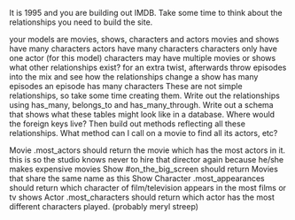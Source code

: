 It is 1995 and you are building out IMDB. Take some time to think about the relationships you need to build the site.

your models are movies, shows, characters and actors
movies and shows have many characters
actors have many characters
characters only have one actor (for this model)
characters may have multiple movies or shows
what other relationships exist?
for an extra twist, afterwards throw episodes into the mix and see how the relationships change
a show has many episodes
an episode has many characters
These are not simple relationships, so take some time creating them. Write out the relationships using has_many, belongs_to and has_many_through. Write out a schema that shows what these tables might look like in a database. Where would the foreign keys live? Then build out methods reflecting all these relationships. What method can I call on a movie to find all its actors, etc?

Movie
.most_actors
should return the movie which has the most actors in it. this is so the studio knows never to hire that director again because he/she makes expensive movies
Show
#on_the_big_screen
should return Movies that share the same name as this Show
Character
.most_appearances
should return which character of film/television appears in the most films or tv shows
Actor
.most_characters
should return which actor has the most different characters played. (probably meryl streep)